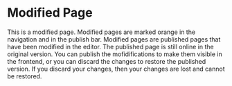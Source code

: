 # Modified Page

This is a modified page. Modified pages are marked orange in the navigation and in the publish bar. Modified pages are published pages that have been modified in the editor. The published page is still online in the original version. You can publish the mofidifications to make them visible in the frontend, or you can discard the changes to restore the published version. If you discard your changes, then your changes are lost and cannot be restored.

